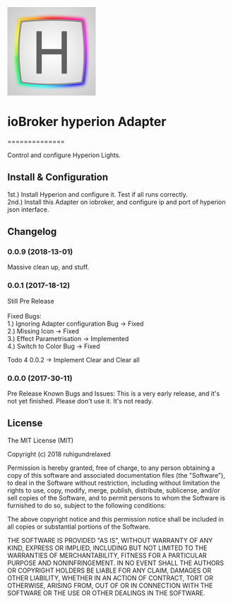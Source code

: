 ![Logo](admin/hyperion.png)
# ioBroker hyperion Adapter
==============

Control and configure Hyperion Lights.

## Install & Configuration

1st.)   Install Hyperion and configure it. Test if all runs correctly. <br>
2nd.)   Install this Adapter on iobroker, and configure ip and port of hyperion json interface.<br>


## Changelog

### 0.0.9 (2018-13-01)
Massive clean up, and stuff. 


### 0.0.1 (2017-18-12)
Still Pre Release<br>
<br>
Fixed Bugs:<br>
1.) Ignoring Adapter configuration Bug -> Fixed<br>
2.) Missing Icon -> Fixed<br>
3.) Effect Parametrisation -> Implemented<br>
4.) Switch to Color Bug -> Fixed<br>

Todo 4 0.0.2 -> Implement Clear and Clear all


### 0.0.0 (2017-30-11)
Pre Release
Known Bugs and Issues:
This is a very early release, and it's not yet finished.
Please don't use it. It's not ready.

## License

The MIT License (MIT)

Copyright (c) 2018 ruhigundrelaxed

Permission is hereby granted, free of charge, to any person obtaining a copy
of this software and associated documentation files (the "Software"), to deal
in the Software without restriction, including without limitation the rights
to use, copy, modify, merge, publish, distribute, sublicense, and/or sell
copies of the Software, and to permit persons to whom the Software is
furnished to do so, subject to the following conditions:

The above copyright notice and this permission notice shall be included in
all copies or substantial portions of the Software.

THE SOFTWARE IS PROVIDED "AS IS", WITHOUT WARRANTY OF ANY KIND, EXPRESS OR
IMPLIED, INCLUDING BUT NOT LIMITED TO THE WARRANTIES OF MERCHANTABILITY,
FITNESS FOR A PARTICULAR PURPOSE AND NONINFRINGEMENT. IN NO EVENT SHALL THE
AUTHORS OR COPYRIGHT HOLDERS BE LIABLE FOR ANY CLAIM, DAMAGES OR OTHER
LIABILITY, WHETHER IN AN ACTION OF CONTRACT, TORT OR OTHERWISE, ARISING FROM,
OUT OF OR IN CONNECTION WITH THE SOFTWARE OR THE USE OR OTHER DEALINGS IN
THE SOFTWARE.

